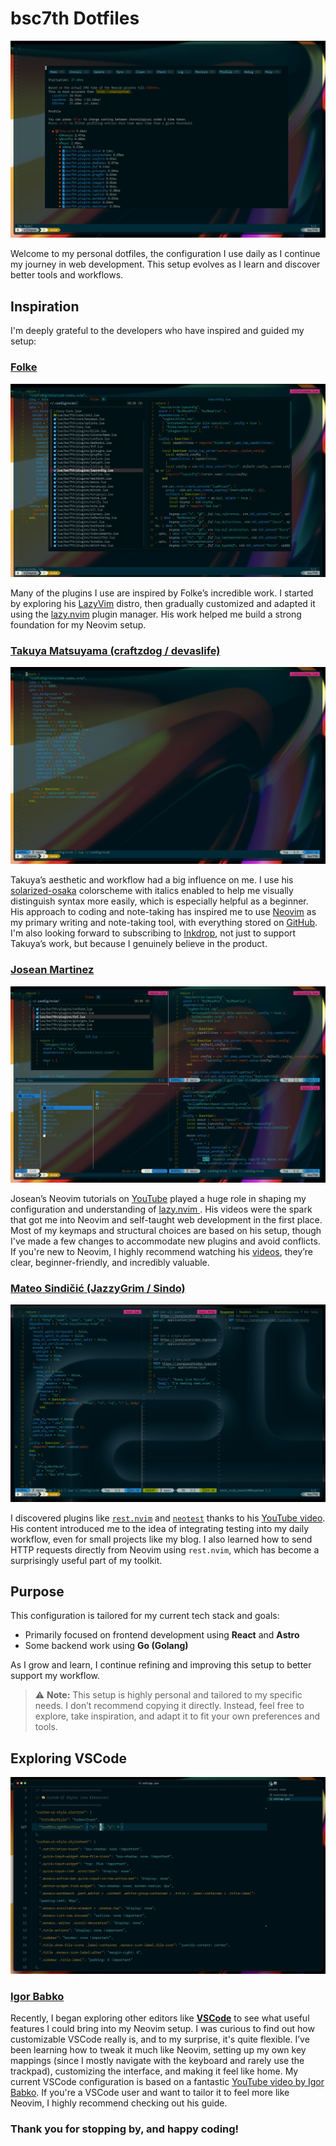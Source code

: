 # bsc7th Dotfiles

![Neovim Performace](assets/neovim-performance.jpeg)

Welcome to my personal dotfiles, the configuration I use daily as I continue my journey in web development. This setup evolves as I learn and discover better tools and workflows.

## Inspiration

I'm deeply grateful to the developers who have inspired and guided my setup:

### [Folke](https://github.com/folke)

![Neovim Plugins](assets/fzf-lua.jpeg)

Many of the plugins I use are inspired by Folke’s incredible work. I started by exploring his [LazyVim](https://www.lazyvim.org/) distro, then gradually customized and adapted it using the [lazy.nvim](https://lazy.folke.io/) plugin manager. His work helped me build a strong foundation for my Neovim setup.

### [Takuya Matsuyama (craftzdog / devaslife)](https://github.com/craftzdog)

![Solarized Osaka](assets/solarized-osaka.jpeg)

Takuya’s aesthetic and workflow had a big influence on me. I use his [solarized-osaka](https://github.com/craftzdog/solarized-osaka.nvim) colorscheme with italics enabled to help me visually distinguish syntax more easily, which is especially helpful as a beginner.  
His approach to coding and note-taking has inspired me to use [Neovim](https://neovim.io/) as my primary writing and note-taking tool, with everything stored on [GitHub](https://github.com/). I'm also looking forward to subscribing to [Inkdrop](https://www.inkdrop.app/), not just to support Takuya’s work, but because I genuinely believe in the product.

### [Josean Martinez](https://github.com/josean-dev)

![tmux](assets/tmux.jpeg)

Josean’s Neovim tutorials on [YouTube](https://www.youtube.com/watch?v=6pAG3BHurdM) played a huge role in shaping my configuration and understanding of [ lazy.nvim ](https://lazy.folke.io/). His videos were the spark that got me into Neovim and self-taught web development in the first place.
Most of my keymaps and structural choices are based on his setup, though I've made a few changes to accommodate new plugins and avoid conflicts.  
If you're new to Neovim, I highly recommend watching his [videos](https://www.youtube.com/watch?v=6pAG3BHurdM), they’re clear, beginner-friendly, and incredibly valuable.

### [Mateo Sindičić (JazzyGrim / Sindo)](https://github.com/JazzyGrim/dotfiles/)

![rest.nvim](assets/rest-nvim.jpeg)

I discovered plugins like [`rest.nvim`](https://github.com/rest-nvim/rest.nvim) and [`neotest`](https://github.com/nvim-neotest/neotest) thanks to his [YouTube video](https://www.youtube.com/watch?v=V070Zmvx9AM).  
His content introduced me to the idea of integrating testing into my daily workflow, even for small projects like my blog. I also learned how to send HTTP requests directly from Neovim using `rest.nvim`, which has become a surprisingly useful part of my toolkit.

## Purpose

This configuration is tailored for my current tech stack and goals:

- Primarily focused on frontend development using **React** and **Astro**
- Some backend work using **Go (Golang)**

As I grow and learn, I continue refining and improving this setup to better support my workflow.

> ⚠️ **Note:** This setup is highly personal and tailored to my specific needs. I don’t recommend copying it directly. Instead, feel free to explore, take inspiration, and adapt it to fit your own preferences and tools.

## Exploring VSCode

![bsc7th-vscode](assets/bsc7th-vscode.jpeg)

### [Igor Babko](https://github.com/IgorBabko/)

Recently, I began exploring other editors like **[VSCode](https://code.visualstudio.com/)** to see what useful features I could bring into my Neovim setup. I was curious to find out how customizable VSCode really is, and to my surprise, it's quite flexible.
I’ve been learning how to tweak it much like Neovim, setting up my own key mappings (since I mostly navigate with the keyboard and rarely use the trackpad), customizing the interface, and making it feel like home.
My current VSCode configuration is based on a fantastic [YouTube video by Igor Babko](https://www.youtube.com/watch?v=VmFOsK7IhI4). If you're a VSCode user and want to tailor it to feel more like Neovim, I highly recommend checking out his guide.

### Thank you for stopping by, and happy coding!
